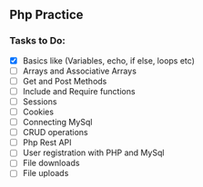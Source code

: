 ## Php Practice

### Tasks to Do:
- [x] Basics like (Variables, echo, if else, loops etc)
- [ ] Arrays and Associative Arrays
- [ ] Get and Post Methods
- [ ] Include and Require functions
- [ ] Sessions
- [ ] Cookies
- [ ] Connecting MySql
- [ ] CRUD operations
- [ ] Php Rest API
- [ ] User registration with PHP and MySql
- [ ] File downloads
- [ ] File uploads
